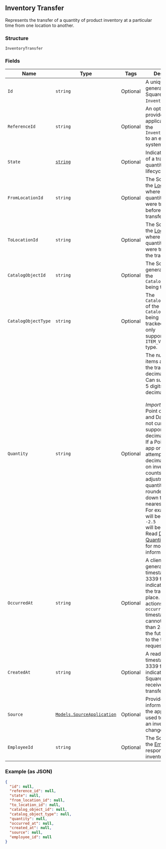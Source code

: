 ## Inventory Transfer

Represents the transfer of a quantity of product inventory at a
particular time from one location to another.

### Structure

`InventoryTransfer`

### Fields

| Name | Type | Tags | Description |
|  --- | --- | --- | --- |
| `Id` | `string` | Optional | A unique ID generated by Square for the<br>`InventoryTransfer`. |
| `ReferenceId` | `string` | Optional | An optional ID provided by the application to tie the<br>`InventoryTransfer` to an external system. |
| `State` | [`string`](/doc/models/inventory-state.md) | Optional | Indicates the state of a tracked item quantity in the lifecycle of goods. |
| `FromLocationId` | `string` | Optional | The Square ID of the [Location](#type-location) where the related<br>quantity of items were tracked before the transfer. |
| `ToLocationId` | `string` | Optional | The Square ID of the [Location](#type-location) where the related<br>quantity of items were tracked after the transfer. |
| `CatalogObjectId` | `string` | Optional | The Square generated ID of the<br>`CatalogObject` being tracked. |
| `CatalogObjectType` | `string` | Optional | The `CatalogObjectType` of the<br>`CatalogObject` being tracked.Tracking is only<br>supported for the `ITEM_VARIATION` type. |
| `Quantity` | `string` | Optional | The number of items affected by the transfer as a decimal string.<br>Can support up to 5 digits after the decimal point.<br><br>_Important_: The Point of Sale app and Dashboard do not currently support<br>decimal quantities. If a Point of Sale app or Dashboard attempts to read a<br>decimal quantity on inventory counts or adjustments, the quantity will be rounded<br>down to the nearest integer. For example, `2.5` will become `2`, and `-2.5`<br>will become `-3`.<br>Read [Decimal Quantities (BETA)](https://developer.squareup.com/docs/docs/inventory-api/what-it-does#decimal-quantities-beta) for more information. |
| `OccurredAt` | `string` | Optional | A client-generated timestamp in RFC 3339 format that indicates when<br>the transfer took place. For write actions, the `occurred_at` timestamp<br>cannot be older than 24 hours or in the future relative to the time of the<br>request. |
| `CreatedAt` | `string` | Optional | A read-only timestamp in RFC 3339 format that indicates when Square<br>received the transfer request. |
| `Source` | [`Models.SourceApplication`](/doc/models/source-application.md) | Optional | Provides information about the application used to generate an inventory<br>change. |
| `EmployeeId` | `string` | Optional | The Square ID of the [Employee](#type-employee) responsible for the<br>inventory transfer. |

### Example (as JSON)

```json
{
  "id": null,
  "reference_id": null,
  "state": null,
  "from_location_id": null,
  "to_location_id": null,
  "catalog_object_id": null,
  "catalog_object_type": null,
  "quantity": null,
  "occurred_at": null,
  "created_at": null,
  "source": null,
  "employee_id": null
}
```

